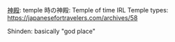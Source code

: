 [神殿](Vocabulary/神殿.md): temple
時の神殿: Temple of time
IRL Temple types: https://japanesefortravelers.com/archives/58

Shinden: basically "god place"